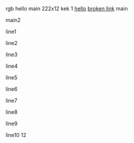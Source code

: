 rgb
hello main 222x12
kek
1
[hello](./wow.md)
[broken link](./broken.md)
main

main2

line1

line2

line3

line4

line5

line6

line7


line8


line9

line10
12
